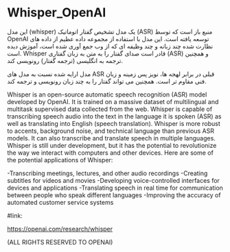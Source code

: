 # Whisper_OpenAI

این مدل (whisper) یک مدل تشخیص گفتار اتوماتیک (ASR) منبع باز است که توسط OpenAI توسعه یافته است. این مدل با استفاده از مجموعه داده عظیم از داده های نظارت شده چند زبانه و چند وظیفه ای که از وب جمع آوری شده است، آموزش دیده است. Whisper قادر است صدای گفتار را به متن به زبان گفتاری (ASR) و همچنین ترجمه به انگلیسی (ترجمه گفتار) رونویسی کند.

مدل ارایه شده نسبت به مدل های ASR قبلی در برابر لهجه ها، نویز پس زمینه و زبان فنی مقاوم تر است. همچنین می تواند گفتار را به چند زبان رونویسی و ترجمه کند. 

Whisper is an open-source automatic speech recognition (ASR) model developed by OpenAI. It is trained on a massive dataset of multilingual and multitask supervised data collected from the web. Whisper is capable of transcribing speech audio into the text in the language it is spoken (ASR) as well as translating into English (speech translation).
Whisper is more robust to accents, background noise, and technical language than previous ASR models. It can also transcribe and translate speech in multiple languages. Whisper is still under development, but it has the potential to revolutionize the way we interact with computers and other devices.
Here are some of the potential applications of Whisper:

-Transcribing meetings, lectures, and other audio recordings
-Creating subtitles for videos and movies
-Developing voice-controlled interfaces for devices and applications
-Translating speech in real time for communication between people who speak different languages
-Improving the accuracy of automated customer service systems


#link:

https://openai.com/research/whisper

(ALL RIGHTS RESERVED TO OPENAI)
